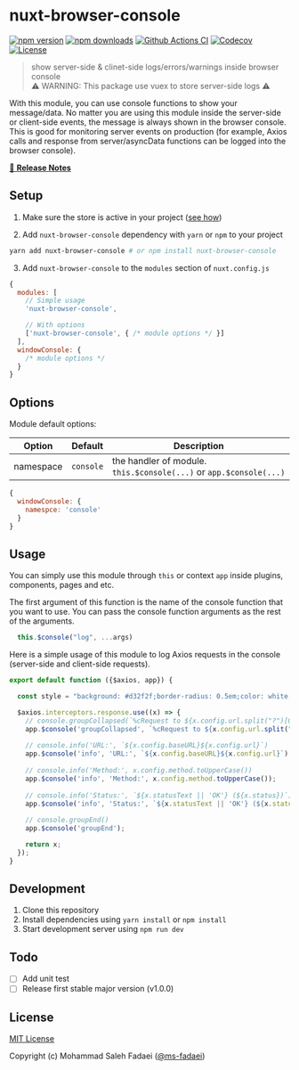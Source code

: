 # nuxt-browser-console

[![npm version][npm-version-src]][npm-version-href]
[![npm downloads][npm-downloads-src]][npm-downloads-href]
[![Github Actions CI][github-actions-ci-src]][github-actions-ci-href]
[![Codecov][codecov-src]][codecov-href]
[![License][license-src]][license-href]

> show server-side & clinet-side logs/errors/warnings inside browser console <br>
> ⚠ WARNING: This package use vuex to store server-side logs ⚠

With this module, you can use console functions to show your message/data. No matter you are using this module inside the server-side or client-side events, the message is always shown in the browser console. This is good for monitoring server events on production (for example, Axios calls and response from server/asyncData functions can be logged into the browser console).

[📖 **Release Notes**](./CHANGELOG.md)

## Setup

1. Make sure the store is active in your project ([see how](https://nuxtjs.org/docs/2.x/directory-structure/store/#activate-the-store))

2. Add `nuxt-browser-console` dependency with `yarn` or `npm` to your project

```bash
yarn add nuxt-browser-console # or npm install nuxt-browser-console
```

3. Add `nuxt-browser-console` to the `modules` section of `nuxt.config.js`

```js
{
  modules: [
    // Simple usage
    'nuxt-browser-console',

    // With options
    ['nuxt-browser-console', { /* module options */ }]
  ],
  windowConsole: {
    /* module options */
  }
}
```

## Options
Module default options:


| Option | Default | Description |
| ------ | ------- | ----------- |
| namespace | `console` | the handler of module. `this.$console(...)` or `app.$console(...)` |


```js
{
  windowConsole: {
    namespce: 'console'
  }
}
```

## Usage
You can simply use this module through `this` or context `app` inside plugins, components, pages and etc.

The first argument of this function is the name of the console function that you want to use. You can pass the console function arguments as the rest of the arguments.
```js
  this.$console("log", ...args)
```

Here is a simple usage of this module to log Axios requests in the console (server-side and client-side requests).
```js
export default function ({$axios, app}) {

  const style = "background: #d32f2f;border-radius: 0.5em;color: white;font-weight: bold;padding: 2px 0.5em;";

  $axios.interceptors.response.use((x) => {
    // console.groupCollapsed(`%cRequest to ${x.config.url.split("?")[0]}`, style)
    app.$console('groupCollapsed', `%cRequest to ${x.config.url.split("?")[0]}`, style);
    
    // console.info('URL:', `${x.config.baseURL}${x.config.url}`)
    app.$console('info', 'URL:', `${x.config.baseURL}${x.config.url}`);
    
    // console.info('Method:', x.config.method.toUpperCase())
    app.$console('info', 'Method:', x.config.method.toUpperCase());
    
    // console.info('Status:', `${x.statusText || 'OK'} (${x.status})`)
    app.$console('info', 'Status:', `${x.statusText || 'OK'} (${x.status})`);
    
    // console.groupEnd()
    app.$console('groupEnd');

    return x;
  });
}
```

## Development

1. Clone this repository
2. Install dependencies using `yarn install` or `npm install`
3. Start development server using `npm run dev`

## Todo

* [ ] Add unit test
* [ ] Release first stable major version (v1.0.0)

## License

[MIT License](./LICENSE)

Copyright (c) Mohammad Saleh Fadaei ([@ms-fadaei](https://github.com/ms-fadaei))

<!-- Badges -->
[npm-version-src]: https://img.shields.io/npm/v/nuxt-browser-console/latest.svg
[npm-version-href]: https://npmjs.com/package/nuxt-browser-console

[npm-downloads-src]: https://img.shields.io/npm/dt/nuxt-browser-console.svg
[npm-downloads-href]: https://npmjs.com/package/nuxt-browser-console

[github-actions-ci-src]: https://github.com/ms-fadaei/nuxt-browser-console/workflows/ci/badge.svg
[github-actions-ci-href]: https://github.com/ms-fadaei/nuxt-browser-console/actions?query=workflow%3Aci

[codecov-src]: https://img.shields.io/codecov/c/github/ms-fadaei/nuxt-browser-console.svg
[codecov-href]: https://codecov.io/gh/ms-fadaei/nuxt-browser-console

[license-src]: https://img.shields.io/npm/l/nuxt-browser-console.svg
[license-href]: https://npmjs.com/package/nuxt-browser-console
